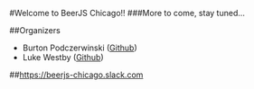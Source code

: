 #Welcome to BeerJS Chicago!!
###More to come, stay tuned...

##Organizers
- Burton Podczerwinski ([Github](https://github.com/befreestudios))
- Luke Westby ([Github](https://github.com/lukewestby))

##https://beerjs-chicago.slack.com